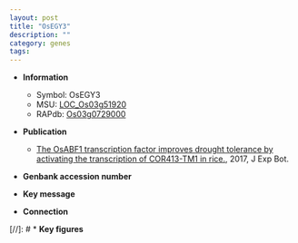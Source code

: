 ```yaml
---
layout: post
title: "OsEGY3"
description: ""
category: genes
tags: 
---
```


* **Information**  
    + Symbol: OsEGY3  
    + MSU: [LOC_Os03g51920](http://rice.plantbiology.msu.edu/cgi-bin/ORF_infopage.cgi?orf=LOC_Os03g51920)  
    + RAPdb: [Os03g0729000](http://rapdb.dna.affrc.go.jp/viewer/gbrowse_details/irgsp1?name=Os03g0729000)  

* **Publication**  
    + [The OsABF1 transcription factor improves drought tolerance by activating the transcription of COR413-TM1 in rice.](http://www.ncbi.nlm.nih.gov/pubmed?term=The+OsABF1+transcription+factor+improves+drought+tolerance+by+activating+the+transcription+of+COR413-TM1+in+rice.%5BTitle%5D), 2017, J Exp Bot.

* **Genbank accession number**  

* **Key message**  

* **Connection**  

[//]: # * **Key figures**  


